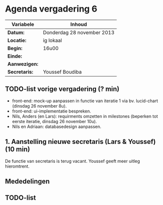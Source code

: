 # Agenda vergadering 6

Variabele		|Inhoud
---			|---
**Datum:**              |Donderdag 28 november 2013
**Locatie:**            |ig lokaal
**Begin:**              |16u00
**Einde:**              |
**Aanwezigen:**         |
**Secretaris:**         |Youssef Boudiba

## TODO-list vorige vergadering (? min)
* front-end: mock-up aanpassen in functie van iteratie 1 via bv. lucid-chart (dinsdag 26 november 8u).
* front-end: ui-implementatie bespreken.
* Nils, Anders (en Lars): requirments omzetten in milestones (beperken tot eerste iteratie, dinsdag 26 november 10u).
* Nils en Adriaan: databasedesign aanpassen.


## 1. Aanstelling nieuwe secretaris (Lars & Youssef) (10 min)
De functie van secretaris is terug vacant. Youssef geeft meer uitleg hieromtrent.


## Mededelingen

## TODO-list


